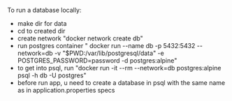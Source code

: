 To run a database locally:
- make dir for data
- cd to created dir
- create network "docker network create db"
- run postgres container
" docker run --name db -p 5432:5432 --network=db -v "$PWD:/var/lib/postgresql/data" -e POSTGRES_PASSWORD=password -d postgres:alpine" 
- to get into psql, run "docker run -it --rm --network=db postgres:alpine psql -h db -U postgres"
- before run app, u need to create a database in psql with the same name as in application.properties specs